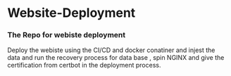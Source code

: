 # Website-Deployment


### The Repo for webiste deployment

Deploy the webiste using the CI/CD and docker conatiner and injest the data and run the recovery process for data base , spin NGINX and give the certification from certbot in the deployment process.
